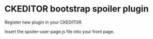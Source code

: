# CKEDITOR bootstrap spoiler plugin

Register new plugin in your CKEDITOR.

Insert the spoiler-user-page.js file into your front page.
